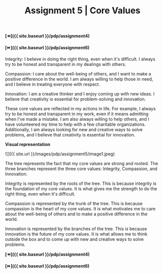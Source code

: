 ﻿---
layout: page
title: Assignment 5 | Core Values
permalink: /pdp/assignment5
---

**[⏪]({{ site.baseurl }}/pdp/assignment4)**

**[⏩]({{ site.baseurl }}/pdp/assignment6)**

Integrity: I believe in doing the right thing, even when it\'s difficult. I always try to be honest and transparent in my dealings with others.

Compassion: I care about the well-being of others, and I want to make a positive difference in the world. I am always willing to help those in need, and I believe in treating everyone with respect.

Innovation: I am a creative thinker and I enjoy coming up with new ideas. I believe that creativity is essential for problem-solving and innovation.

These core values are reflected in my actions in life. For example, I always try to be honest and transparent in my work, even if it means admitting when I\'ve made a mistake. I am also always willing to help others, and I have volunteered my time to help with a few charitable organizations. Additionally, I am always looking for new and creative ways to solve problems, and I believe that creativity is essential for innovation.

**Visual representation**

![]({{ site.url }}/images/pdp/assignment5/image1.jpeg)

The tree represents the fact that my core values are strong and rooted. The three branches represent the three core values: Integrity, Compassion, and Innovation.

Integrity is represented by the roots of the tree. This is because integrity is the foundation of my core values. It is what gives me the strength to do the right thing, even when it\'s difficult.

Compassion is represented by the trunk of the tree. This is because compassion is the heart of my core values. It is what motivates me to care about the well-being of others and to make a positive difference in the world.

Innovation is represented by the branches of the tree. This is because innovation is the future of my core values. It is what allows me to think outside the box and to come up with new and creative ways to solve problems.

**[⏪]({{ site.baseurl }}/pdp/assignment4)**

**[⏩]({{ site.baseurl }}/pdp/assignment6)**
